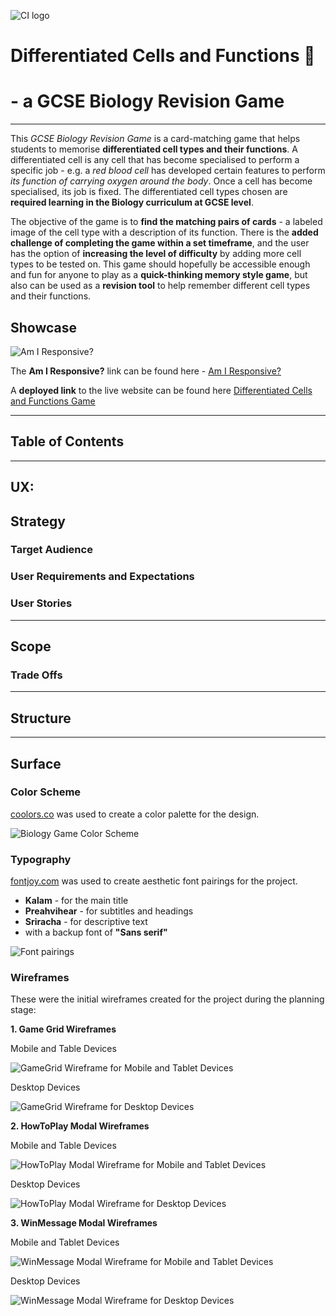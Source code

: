 ![CI logo](https://codeinstitute.s3.amazonaws.com/fullstack/ci_logo_small.png)


# Differentiated Cells and Functions 🔬
# - a GCSE Biology Revision Game

------

This *GCSE Biology Revision Game* is a card-matching game that helps students to memorise **differentiated cell types and their functions**. A differentiated cell is any cell that has become specialised to perform a specific job - e.g. a *red blood cell* has developed certain features to perform *its function of carrying oxygen around the body*. Once a cell has become specialised, its job is fixed. The differentiated cell types chosen are **required learning in the Biology curriculum at GCSE level**.

 The objective of the game is to **find the matching pairs of cards** - a labeled image of the cell type with a description of its function. There is the **added challenge of completing the game within a set timeframe**, and the user has the option of **increasing the level of difficulty** by adding more cell types to be tested on. This game should hopefully be accessible enough and fun for anyone to play as a **quick-thinking memory style game**, but also can be used as a **revision tool** to help remember different cell types and their functions. 

## Showcase

![Am I Responsive?](/assets/documentation "Am I Responsive? Website Mockup")

The **Am I Responsive?** link can be found here - [Am I Responsive?](#)

A **deployed link** to the live website can be found here [Differentiated Cells and Functions Game](#)

---

## Table of Contents

---

## UX:
## Strategy
### Target Audience
### User Requirements and Expectations
### User Stories


---

## Scope
### Trade Offs

---

## Structure

---

## Surface
### Color Scheme

[coolors.co](https://coolors.co/) was used to create a color palette for the design.

![Biology Game Color Scheme](/documentation/readme/colorscheme.png "Biology Game Color Scheme")

### Typography

[fontjoy.com](https://fontjoy.com/) was used to create aesthetic font pairings for the project.

- **Kalam** - for the main title
- **Preahvihear** - for subtitles and headings
- **Sriracha** - for descriptive text
- with a backup font of **"Sans serif"**

![Font pairings](/documentation/readme/typography.jpg "Font pairings")

### Wireframes

These were the initial wireframes created for the project during the planning stage:

**1. Game Grid Wireframes**

Mobile and Table Devices

![GameGrid Wireframe for Mobile and Tablet Devices](/documentation/readme/wireframe-mob-gamegrid.png "GameGrid Wireframe for Mobile and Tablet Devices")

Desktop Devices

![GameGrid Wireframe for Desktop Devices](/documentation/readme/wireframe-desktop-gamegrid.png "GameGrid Wireframe for Desktop Devices")

**2. HowToPlay Modal Wireframes**

Mobile and Table Devices

![HowToPlay Modal Wireframe for Mobile and Tablet Devices](/documentation/readme/wireframe-mob-howtoplay-modal.png "HowToPlay Modal Wireframe for Mobile and Tablet Devices")

Desktop Devices

![HowToPlay Modal Wireframe for Desktop Devices](/documentation/readme/wireframe-desktop-howtoplay-modal.png "HowToPlay Modal Wireframe for Desktop Devices")

**3. WinMessage Modal Wireframes**

Mobile and Tablet Devices

![WinMessage Modal Wireframe for Mobile and Tablet Devices](/documentation/readme/wireframe-mob-winmessage-modal.png "WinMessage Modal Wireframe for Mobile and Tablet Devices")

Desktop Devices

![WinMessage Modal Wireframe for Desktop Devices](/documentation/readme/wireframe-desktop-winmessage-modal.png "WinMessage Modal Wireframe for Desktop Devices")



